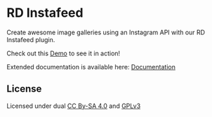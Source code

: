 # RD Instafeed

Create awesome image galleries using an Instagram API with our RD Instafeed plugin.

Check out this [Demo](http://cms.devoffice.com/coding-dev/rd-instafeed/demo/) to see it in action!

Extended documentation is available here: [Documentation](http://cms.devoffice.com/coding-dev/rd-instafeed/documentation/)

## License
Licensed under dual [CC By-SA 4.0](http://creativecommons.org/licenses/by-sa/4.0/)
and [GPLv3](http://www.gnu.org/licenses/gpl-3.0.ru.html)

